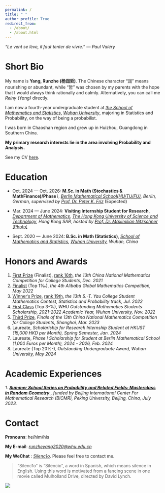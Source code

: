 ```yaml
---
permalink: /
title: " "
author_profile: True
redirect_from: 
  - /about/
  - /about.html
---
```


*“Le vent se lève, il faut tenter de vivre.” ― Paul Valéry*

Short Bio
===

My name is **Yang, Runzhe (杨润哲)**. The Chinese character “润” means nourishing or abundant, while “哲” was chosen by my parents with the hope that I would always think rationally and calmly. Alternatively, you can call me *Reiny (Yang)* directly.

I am now a fourth-year undergraduate student at *[the School of Mathematics and Statistics](http://maths.whu.edu.cn/Englishversion/index.htm)*, *[Wuhan University](https://en.whu.edu.cn/)*, majoring in Statistics and Probability, on the way of being a probabilist.

I was born in Chaoshan region and grew up in Huizhou, Guangdong in Southern China.

**My primary research interests lie in the area involving Probability and Analysis.**

See my CV [here](../files/cv.pdf).

Education
===

- Oct. 2024 — Oct. 2026: **M.Sc. in Math (Stochastics & MathFinance)/Phase i**, *[Berlin Mathematical School(HU/TU/FU)](https://www.math-berlin.de/about-bms), Berlin, German, supervised by [Prof. Dr. Peter K. Friz](https://page.math.tu-berlin.de/~friz/)* (Expected)

- Mar. 2024 — June 2024: **Visiting Internship Student for Research**, *[Department of Mathematics](https://www.math.hkust.edu.hk/), [The Hong Kong University of Science and Technology](https://hkust.edu.hk/), Hong Kong SAR, hosted by [Prof. Dr. Maximilian Nitzschner](https://www.math.hkust.edu.hk/~mnitzschner/)*  [[Photo]](../files/hkwithmn.jpg) 

- Sept. 2020 — June 2024: **B.Sc. in Math (Statistics)**, *[School of Mathematics and Statistics](http://maths.whu.edu.cn/Englishversion/index.htm)*, *[Wuhan University](https://en.whu.edu.cn/), Wuhan, China* 

Honors and Awards
===

1. [First Prize](../files/awards/CMC.jpg) (Finalist), [rank 16th](../files/awards/cmcrank.pdf), *the 13th China National Mathematics Competition for College Students, Dec. 2021*
2. [Finalist](https://damo.alibaba.com/events/32023091716949315290182565?language=en) (Top 1‰), *the 4th Alibaba Global Mathematics Competition, May 2022*
3. [Winner’s Prize](../files/awards/Yau-contest.jpg), [rank 19th](../files/awards/yau-list.pdf), *the 13th S.-T. Yau College Student Mathematics Contest, Statistics and Probability track, Jul. 2022*
4. [First Class](http://maths.whu.edu.cn/info/1197/18654.htm) (Top 3-%), *WHU Outstanding Mathematics Students Scholarship, 2021-2022 Academic Year, Wuhan University, Nov. 2022*
5. [Third Prize](../files/awards/CMC2.jpg), *Finals of the 13th China National Mathematics Competition for College Students, Shanghai, Mar. 2023*
6. Laureate, *Scholariship for Research Internship Student at HKUST (15,000 HKD per Month), Spring Semester, Jan. 2024*
7. Laureate, *Phase I Scholarship for Student at Berlin Mathematical School (1,000 Euros per Month), 2024 - 2026, Feb. 2024*
8. Laureate (Top 20%-), *Outstanding Undergraduate Award, Wuhan University, May 2024*

Academic Experiences
===

*1. **[Summer School Series on Probability and Related Fields: Masterclass in Random Geometry](https://bicmr.pku.edu.cn/content/show/17-2928.html?catid=KiQhKyYs)** , funded by Beijing International Center For Mathematical Research (BICMR), Peking University, Beijing, China, July 2023.*

Contact
===

**Pronouns**: he/him/his

**My E-mail**: *runzheyang2020@whu.edu.cn*

**My WeChat** : *[Silenc1o](../files/wechat.jpg)*. Please feel free to contact me.

> “Silenc1o” is “Silencio”, a word in Spanish, which means silence in English. Using this word is motivated from a fancing scene in one movie called Mulholland Drive, directed by David Lynch.

<a href='https://clustrmaps.com/site/1bvf5'  title='Visit tracker'><img src='//clustrmaps.com/map_v2.png?cl=ffffff&w=70&t=n&d=RjSLE6Qs1sYxpYNHy1GLYhM5L0JIdHwXcQNSgaPTNRg&co=ffffff'/></a>

<br>
<br>
<br>
<br>
<br>
<br>
